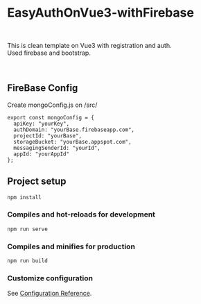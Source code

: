 # EasyAuthOnVue3-withFirebase

<br>

This is clean template on Vue3 with registration and auth.<br> 
Used firebase and bootstrap.

<br>

## FireBase Config

Create mongoConfig.js on /src/

```
export const mongoConfig = {
  apiKey: "yourKey",
  authDomain: "yourBase.firebaseapp.com",
  projectId: "yourBase",
  storageBucket: "yourBase.appspot.com",
  messagingSenderId: "yourId",
  appId: "yourAppId"
};

```




## Project setup
```
npm install
```

### Compiles and hot-reloads for development
```
npm run serve
```

### Compiles and minifies for production
```
npm run build
```

### Customize configuration
See [Configuration Reference](https://cli.vuejs.org/config/).
